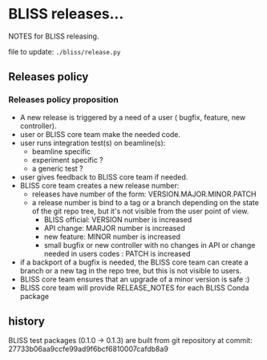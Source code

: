 # BLISS releases...


NOTES for BLISS releasing.


file to update: `./bliss/release.py`

## Releases policy

### Releases policy proposition

* A new release is triggered by a need of a user ( bugfix, feature, new controller).
* user or BLISS core team make the needed code.
* user runs integration test(s) on beamline(s):
    * beamline specific
    * experiment specific ?
    * a generic test ?
* user gives feedback to BLISS core team if needed.
* BLISS core team creates a new release number:
    * releases have number of the form: VERSION.MAJOR.MINOR.PATCH
    * a release number is bind to a tag or a branch depending on the state of the git repo tree, but it's not visible from the user point of view.
        * BLISS official: VERSION number is increased
        * API change: MARJOR number is increased
        * new feature: MINOR number is increased
        * small bugfix or new controller with no changes in API or change needed in users codes : PATCH is increased
* if a backport of a bugfix is needed, the BLISS core team can create a branch or a new tag in the repo tree, but this is not visible to users.
* BLISS core team ensures that an upgrade of a minor version is safe :)
* BLISS core team will provide RELEASE_NOTES for each BLISS Conda package


## history

BLISS test packages (0.1.0 -> 0.1.3) are built from git repository at commit: 27733b06aa9ccfe99ad9f6bcf6810007cafdb8a9

